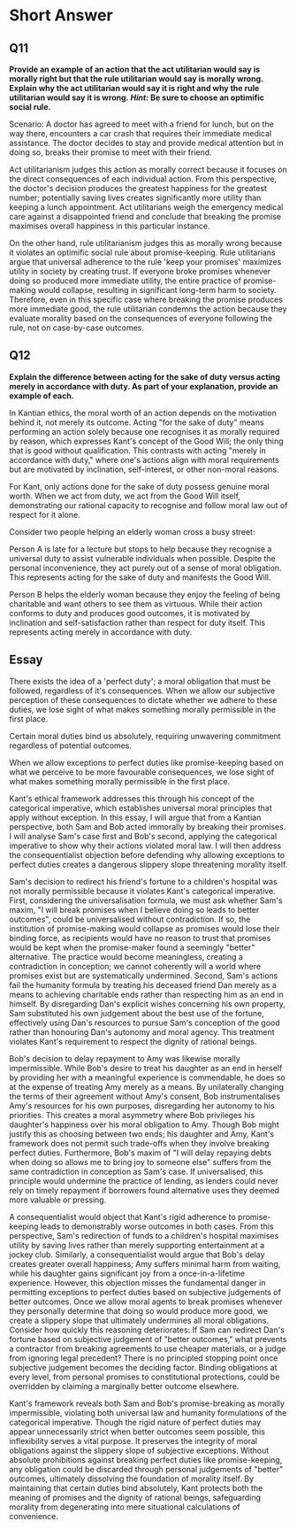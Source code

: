 # Short Answer

## Q11 

**Provide an example of an action that the act utilitarian would say is morally right but that the rule utilitarian would say is morally wrong. Explain why the act utilitarian would say it is right and why the rule utilitarian would say it is wrong. _Hint:_ Be sure to choose an optimific social rule.**

Scenario: A doctor has agreed to meet with a friend for lunch, but on the way there, encounters a car crash that requires their immediate medical assistance. The doctor decides to stay and provide medical attention but in doing so, breaks their promise to meet with their friend.

Act utilitarianism judges this action as morally correct because it focuses on the direct consequences of each individual action. From this perspective, the doctor's decision produces the greatest happiness for the greatest number; potentially saving lives creates significantly more utility than keeping a lunch appointment. Act utilitarians weigh the emergency medical care against a disappointed friend and conclude that breaking the promise maximises overall happiness in this particular instance.

On the other hand, rule utilitarianism judges this as morally wrong because it violates an optimific social rule about promise-keeping. Rule utilitarians argue that universal adherence to the rule 'keep your promises' maximizes utility in society by creating trust. If everyone broke promises whenever doing so produced more immediate utility, the entire practice of promise-making would collapse, resulting in significant long-term harm to society. Therefore, even in this specific case where breaking the promise produces more immediate good, the rule utilitarian condemns the action because they evaluate morality based on the consequences of everyone following the rule, not on case-by-case outcomes.

## Q12

**Explain the difference between acting for the sake of duty versus acting merely in accordance with duty. As part of your explanation, provide an example of each.**

In Kantian ethics, the moral worth of an action depends on the motivation behind it, not merely its outcome. Acting "for the sake of duty" means performing an action solely because one recognises it as morally required by reason, which expresses Kant's concept of the Good Will; the only thing that is good without qualification. This contrasts with acting "merely in accordance with duty," where one's actions align with moral requirements but are motivated by inclination, self-interest, or other non-moral reasons.

For Kant, only actions done for the sake of duty possess genuine moral worth. When we act from duty, we act from the Good Will itself, demonstrating our rational capacity to recognise and follow moral law out of respect for it alone.

Consider two people helping an elderly woman cross a busy street:

Person A is late for a lecture but stops to help because they recognise a universal duty to assist vulnerable individuals when possible. Despite the personal inconvenience, they act purely out of a sense of moral obligation. This represents acting for the sake of duty and manifests the Good Will.

Person B helps the elderly woman because they enjoy the feeling of being charitable and want others to see them as virtuous. While their action conforms to duty and produces good outcomes, it is motivated by inclination and self-satisfaction rather than respect for duty itself. This represents acting merely in accordance with duty.


## Essay


There exists the idea of a 'perfect duty'; a moral obligation that must be followed, regardless of it's consequences. When we allow our subjective perception of these consequences to dictate whether we adhere to these duties, we lose sight of what makes something morally permissible in the first place. 

Certain moral duties bind us absolutely, requiring unwavering commitment regardless of potential outcomes. 

When we allow exceptions to perfect duties like promise-keeping based on what we perceive to be more favourable consequences, we lose sight of what makes something morally permissible in the first place. 



Kant's ethical framework addresses this through his concept of the categorical imperative, which establishes universal moral principles that apply without exception. In this essay, I will argue that from a Kantian perspective, both Sam and Bob acted immorally by breaking their promises. I will analyse Sam's case first and Bob's second, applying the categorical imperative to show why their actions violated moral law. I will then address the consequentialist objection before defending why allowing exceptions to perfect duties creates a dangerous slippery slope threatening morality itself.

Sam's decision to redirect his friend's fortune to a children's hospital was not morally permissible because it violates Kant's categorical imperative. First, considering the universalisation formula, we must ask whether Sam's maxim, "I will break promises when I believe doing so leads to better outcomes", could be universalised without contradiction. If so, the institution of promise-making would collapse as promises would lose their binding force, as recipients would have no reason to trust that promises would be kept when the promise-maker found a seemingly "better" alternative. The practice would become meaningless, creating a contradiction in conception; we cannot coherently will a world where promises exist but are systematically undermined. Second, Sam's actions fail the humanity formula by treating his deceased friend Dan merely as a means to achieving charitable ends rather than respecting him as an end in himself. By disregarding Dan's explicit wishes concerning his own property, Sam substituted his own judgement about the best use of the fortune, effectively using Dan's resources to pursue Sam's conception of the good rather than honouring Dan's autonomy and moral agency. This treatment violates Kant's requirement to respect the dignity of rational beings.

Bob's decision to delay repayment to Amy was likewise morally impermissible. While Bob's desire to treat his daughter as an end in herself by providing her with a meaningful experience is commendable, he does so at the expense of treating Amy merely as a means. By unilaterally changing the terms of their agreement without Amy's consent, Bob instrumentalises Amy's resources for his own purposes, disregarding her autonomy to his priorities. This creates a moral asymmetry where Bob privileges his daughter's happiness over his moral obligation to Amy. Though Bob might justify this as choosing between two ends; his daughter and Amy, Kant's framework does not permit such trade-offs when they involve breaking perfect duties. Furthermore, Bob's maxim of "I will delay repaying debts when doing so allows me to bring joy to someone else" suffers from the same contradiction in conception as Sam's case. If universalised, this principle would undermine the practice of lending, as lenders could never rely on timely repayment if borrowers found alternative uses they deemed more valuable or pressing.

A consequentialist would object that Kant's rigid adherence to promise-keeping leads to demonstrably worse outcomes in both cases. From this perspective, Sam's redirection of funds to a children's hospital maximises utility by saving lives rather than merely supporting entertainment at a jockey club. Similarly, a consequentialist would argue that Bob's delay creates greater overall happiness; Amy suffers minimal harm from waiting, while his daughter gains significant joy from a once-in-a-lifetime experience. However, this objection misses the fundamental danger in permitting exceptions to perfect duties based on subjective judgements of better outcomes. Once we allow moral agents to break promises whenever they personally determine that doing so would produce more good, we create a slippery slope that ultimately undermines all moral obligations. Consider how quickly this reasoning deteriorates: If Sam can redirect Dan's fortune based on subjective judgement of "better outcomes," what prevents a contractor from breaking agreements to use cheaper materials, or a judge from ignoring legal precedent? There is no principled stopping point once subjective judgement becomes the deciding factor. Binding obligations at every level, from personal promises to constitutional protections, could be overridden by claiming a marginally better outcome elsewhere.

Kant's framework reveals both Sam and Bob's promise-breaking as morally impermissible, violating both universal law and humanity formulations of the categorical imperative. Though the rigid nature of perfect duties may appear unnecessarily strict when better outcomes seem possible, this inflexibility serves a vital purpose. It preserves the integrity of moral obligations against the slippery slope of subjective exceptions. Without absolute prohibitions against breaking perfect duties like promise-keeping, any obligation could be discarded through personal judgements of "better" outcomes, ultimately dissolving the foundation of morality itself. By maintaining that certain duties bind absolutely, Kant protects both the meaning of promises and the dignity of rational beings, safeguarding morality from degenerating into mere situational calculations of convenience.